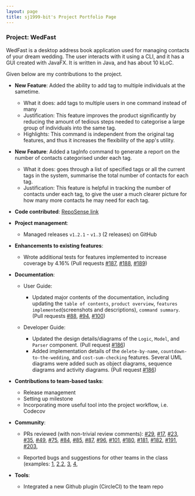 ```yaml
---
layout: page
title: sj1999-bit's Project Portfolio Page
---
```


### Project: WedFast

WedFast is a desktop address book application used for managing contacts of your dream wedding. The user interacts with
it using a CLI, and it has a GUI created with JavaFX. It is written in Java, and has about 10 kLoC.

Given below are my contributions to the project.

* **New Feature**: Added the ability to add tag to multiple individuals at the sametime.
  * What it does: add tags to multiple users in one command instead of many
  * Justification: This feature improves the product significantly by reducing the amount of tedious steps needed to categorise a large group of
                    individuals into the same tag.
  * Highlights: This command is independent from the original tag features, and thus it increases the flexibility of the app's utility.

* **New Feature**: Added a tagInfo command to generate a report on the number of contacts categorised under each tag.
  * What it does: goes through a list of specified tags or all the current tags in the system, summarise the total number of contacts for each tag.
  * Justification: This feature is helpful in tracking the number of contacts under each tag, to give the user a much clearer picture for how many more contacts
                    he may need for each tag.

* **Code contributed**: [RepoSense link](https://nus-cs2103-ay2122s1.github.io/tp-dashboard/?search=&sort=groupTitle&sortWithin=title&timeframe=commit&mergegroup=&groupSelect=groupByRepos&breakdown=true&checkedFileTypes=docs~functional-code~test-code~other&since=2021-09-17&tabOpen=true&tabType=authorship&tabAuthor=sj1999-BIT&tabRepo=AY2122S1-CS2103T-W10-4%2Ftp%5Bmaster%5D&authorshipIsMergeGroup=false&authorshipFileTypes=docs~functional-code~test-code&authorshipIsBinaryFileTypeChecked=false)

* **Project management**:
  * Managed releases `v1.2.1` - `v1.3` (2 releases) on GitHub

* **Enhancements to existing features**:
  * Wrote additional tests for features implemented to increase coverage by 4.16% (Pull requests [\#187](https://github.com/AY2122S1-CS2103T-W10-4/tp/pull/187),
    [\#188](https://github.com/AY2122S1-CS2103T-W10-4/tp/pull/188), [\#189](https://github.com/AY2122S1-CS2103T-W10-4/tp/pull/189))

* **Documentation**:
  * User Guide:
    * Updated major contents of the documentation, including updating the `table of contents`, `product overview`, 
      `features implemented`(screenshots and descriptions), `command summary`.
      (Pull requests [\#88](https://github.com/AY2122S1-CS2103T-W10-4/tp/pull/88), [\#94](https://github.com/AY2122S1-CS2103T-W10-4/tp/pull/94),
       [\#100](https://github.com/AY2122S1-CS2103T-W10-4/tp/pull/100/))

  * Developer Guide:
    * Updated the design details/diagrams of the `Logic`, `Model`, and `Parser` component.
      (Pull request [\#186](https://github.com/AY2122S1-CS2103T-W10-4/tp/pull/186))
    * Added implementation details of the `delete-by-name`, `countdown-to-the-wedding`, and `cost-sum-checking` features.
      Several UML diagrams were added such as object diagrams, sequence diagrams and activity diagrams.
      (Pull request [\#186](https://github.com/AY2122S1-CS2103T-W10-4/tp/pull/186))

* **Contributions to team-based tasks**:
  * Release management
  * Setting up milestone
  * Incorporating more useful tool into the project workflow, i.e. Codecov

* **Community**:
  * PRs reviewed (with non-trivial review comments): [\#29](https://github.com/AY2122S1-CS2103T-W10-4/tp/pull/29), 
    [\#17](https://github.com/AY2122S1-CS2103T-W10-4/tp/pull/17), [\#23](https://github.com/AY2122S1-CS2103T-W10-4/tp/pull/23),
    [\#35](https://github.com/AY2122S1-CS2103T-W10-4/tp/pull/35), [\#49](https://github.com/AY2122S1-CS2103T-W10-4/tp/pull/49),
    [\#75](https://github.com/AY2122S1-CS2103T-W10-4/tp/pull/75), [\#84](https://github.com/AY2122S1-CS2103T-W10-4/tp/pull/84),
    [\#85](https://github.com/AY2122S1-CS2103T-W10-4/tp/pull/85), [\#87](https://github.com/AY2122S1-CS2103T-W10-4/tp/pull/87),
    [\#96](https://github.com/AY2122S1-CS2103T-W10-4/tp/pull/96), [\#101](https://github.com/AY2122S1-CS2103T-W10-4/tp/pull/101),
    [\#180](https://github.com/AY2122S1-CS2103T-W10-4/tp/pull/180), [\#181](https://github.com/AY2122S1-CS2103T-W10-4/tp/pull/181),
    [\#182](https://github.com/AY2122S1-CS2103T-W10-4/tp/pull/182), [\#191](https://github.com/AY2122S1-CS2103T-W10-4/tp/pull/191),
    [\#203](https://github.com/AY2122S1-CS2103T-W10-4/tp/pull/203),
    
  * Reported bugs and suggestions for other teams in the class (examples: [1](https://github.com/DesmondTo/ped/issues/1),
    [2](https://github.com/sj1999-BIT/ped/issues/2),[2](https://github.com/sj1999-BIT/ped/issues/2), [3](https://github.com/sj1999-BIT/ped/issues/3), [4](https://github.com/sj1999-BIT/ped/issues/4),

* **Tools**:
  * Integrated a new Github plugin (CircleCI) to the team repo
